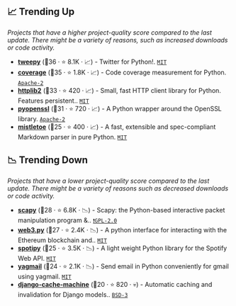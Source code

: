 ## 📈 Trending Up

_Projects that have a higher project-quality score compared to the last update. There might be a variety of reasons, such as increased downloads or code activity._

- <b><a href="https://github.com/tweepy/tweepy">tweepy</a></b> (🥇36 ·  ⭐ 8.1K · 📈) - Twitter for Python!. <code><a href="http://bit.ly/34MBwT8">MIT</a></code>
- <b><a href="https://github.com/nedbat/coveragepy">coverage</a></b> (🥇35 ·  ⭐ 1.8K · 📈) - Code coverage measurement for Python. <code><a href="http://bit.ly/3nYMfla">Apache-2</a></code>
- <b><a href="https://github.com/httplib2/httplib2">httplib2</a></b> (🥈33 ·  ⭐ 420 · 📈) - Small, fast HTTP client library for Python. Features persistent.. <code><a href="http://bit.ly/34MBwT8">MIT</a></code>
- <b><a href="https://github.com/pyca/pyopenssl">pyopenssl</a></b> (🥇31 ·  ⭐ 720 · 📈) - A Python wrapper around the OpenSSL library. <code><a href="http://bit.ly/3nYMfla">Apache-2</a></code>
- <b><a href="https://github.com/miyuchina/mistletoe">mistletoe</a></b> (🥉25 ·  ⭐ 400 · 📈) - A fast, extensible and spec-compliant Markdown parser in pure Python. <code><a href="http://bit.ly/34MBwT8">MIT</a></code>

## 📉 Trending Down

_Projects that have a lower project-quality score compared to the last update. There might be a variety of reasons such as decreased downloads or code activity._

- <b><a href="https://github.com/secdev/scapy">scapy</a></b> (🥈28 ·  ⭐ 6.8K · 📉) - Scapy: the Python-based interactive packet manipulation program &.. <code><a href="http://bit.ly/2KucAZR">❗️GPL-2.0</a></code>
- <b><a href="https://github.com/ethereum/web3.py">web3.py</a></b> (🥉27 ·  ⭐ 2.4K · 📉) - A python interface for interacting with the Ethereum blockchain and.. <code><a href="http://bit.ly/34MBwT8">MIT</a></code>
- <b><a href="https://github.com/plamere/spotipy">spotipy</a></b> (🥉25 ·  ⭐ 3.5K · 📉) - A light weight Python library for the Spotify Web API. <code><a href="http://bit.ly/34MBwT8">MIT</a></code>
- <b><a href="https://github.com/kootenpv/yagmail">yagmail</a></b> (🥈24 ·  ⭐ 2.1K · 📉) - Send email in Python conveniently for gmail using yagmail. <code><a href="http://bit.ly/34MBwT8">MIT</a></code>
- <b><a href="https://github.com/django-cache-machine/django-cache-machine">django-cache-machine</a></b> (🥉20 ·  ⭐ 820 · 💀) - Automatic caching and invalidation for Django models.. <code><a href="http://bit.ly/3aKzpTv">BSD-3</a></code> <code><img src="https://static.djangoproject.com/img/icon-touch.e4872c4da341.png" style="display:inline;" width="13" height="13"></code>

